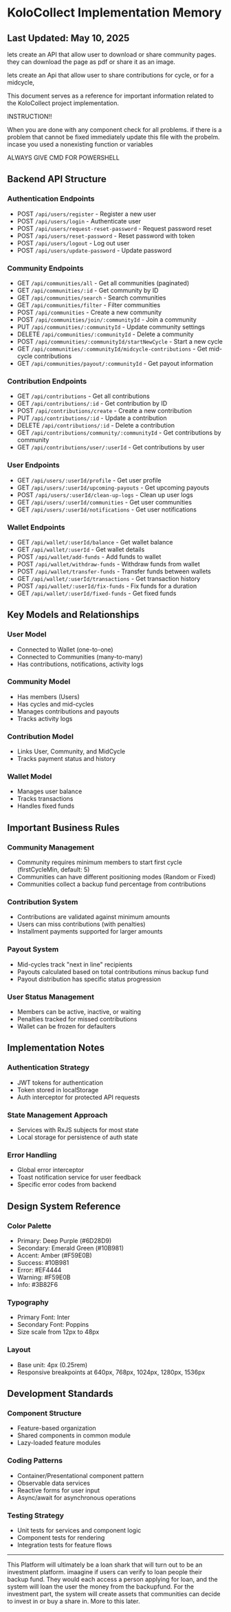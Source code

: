# KoloCollect Implementation Memory

## Last Updated: May 10, 2025

lets create an API that allow user to download or share community pages. they can download the page as pdf or share it as an image.

lets create an Api that allow user to share contributions for cycle, or for a midcycle,

This document serves as a reference for important information related to the KoloCollect project implementation.

INSTRUCTION!!

When you are done with any component check for all problems.
 if there is a problem that cannot be fixed immediately update this file with the probelm.  
 incase you used a nonexisting function or variables

 ALWAYS GIVE CMD FOR POWERSHELL

## Backend API Structure

### Authentication Endpoints

- POST `/api/users/register` - Register a new user
- POST `/api/users/login` - Authenticate user
- POST `/api/users/request-reset-password` - Request password reset
- POST `/api/users/reset-password` - Reset password with token
- POST `/api/users/logout` - Log out user
- POST `/api/users/update-password` - Update password

### Community Endpoints

- GET `/api/communities/all` - Get all communities (paginated)
- GET `/api/communities/:id` - Get community by ID
- GET `/api/communities/search` - Search communities
- GET `/api/communities/filter` - Filter communities
- POST `/api/communities` - Create a new community
- POST `/api/communities/join/:communityId` - Join a community
- PUT `/api/communities/:communityId` - Update community settings
- DELETE `/api/communities/:communityId` - Delete a community
- POST `/api/communities/:communityId/startNewCycle` - Start a new cycle
- GET `/api/communities/:communityId/midcycle-contributions` - Get mid-cycle contributions
- GET `/api/communities/payout/:communityId` - Get payout information

### Contribution Endpoints

- GET `/api/contributions` - Get all contributions
- GET `/api/contributions/:id` - Get contribution by ID
- POST `/api/contributions/create` - Create a new contribution
- PUT `/api/contributions/:id` - Update a contribution
- DELETE `/api/contributions/:id` - Delete a contribution
- GET `/api/contributions/community/:communityId` - Get contributions by community
- GET `/api/contributions/user/:userId` - Get contributions by user

### User Endpoints

- GET `/api/users/:userId/profile` - Get user profile
- GET `/api/users/:userId/upcoming-payouts` - Get upcoming payouts
- POST `/api/users/:userId/clean-up-logs` - Clean up user logs
- GET `/api/users/:userId/communities` - Get user communities
- GET `/api/users/:userId/notifications` - Get user notifications

### Wallet Endpoints

- GET `/api/wallet/:userId/balance` - Get wallet balance
- GET `/api/wallet/:userId` - Get wallet details
- POST `/api/wallet/add-funds` - Add funds to wallet
- POST `/api/wallet/withdraw-funds` - Withdraw funds from wallet
- POST `/api/wallet/transfer-funds` - Transfer funds between wallets
- GET `/api/wallet/:userId/transactions` - Get transaction history
- POST `/api/wallet/:userId/fix-funds` - Fix funds for a duration
- GET `/api/wallet/:userId/fixed-funds` - Get fixed funds

## Key Models and Relationships

### User Model

- Connected to Wallet (one-to-one)
- Connected to Communities (many-to-many)
- Has contributions, notifications, activity logs

### Community Model

- Has members (Users)
- Has cycles and mid-cycles
- Manages contributions and payouts
- Tracks activity logs

### Contribution Model

- Links User, Community, and MidCycle
- Tracks payment status and history

### Wallet Model

- Manages user balance
- Tracks transactions
- Handles fixed funds

## Important Business Rules

### Community Management

- Community requires minimum members to start first cycle (firstCycleMin, default: 5)
- Communities can have different positioning modes (Random or Fixed)
- Communities collect a backup fund percentage from contributions

### Contribution System

- Contributions are validated against minimum amounts
- Users can miss contributions (with penalties)
- Installment payments supported for larger amounts

### Payout System

- Mid-cycles track "next in line" recipients
- Payouts calculated based on total contributions minus backup fund
- Payout distribution has specific status progression

### User Status Management

- Members can be active, inactive, or waiting
- Penalties tracked for missed contributions
- Wallet can be frozen for defaulters

## Implementation Notes

### Authentication Strategy

- JWT tokens for authentication
- Token stored in localStorage
- Auth interceptor for protected API requests

### State Management Approach

- Services with RxJS subjects for most state
- Local storage for persistence of auth state

### Error Handling

- Global error interceptor
- Toast notification service for user feedback
- Specific error codes from backend

## Design System Reference

### Color Palette

- Primary: Deep Purple (#6D28D9)
- Secondary: Emerald Green (#10B981)
- Accent: Amber (#F59E0B)
- Success: #10B981
- Error: #EF4444
- Warning: #F59E0B
- Info: #3B82F6

### Typography

- Primary Font: Inter
- Secondary Font: Poppins
- Size scale from 12px to 48px

### Layout

- Base unit: 4px (0.25rem)
- Responsive breakpoints at 640px, 768px, 1024px, 1280px, 1536px

## Development Standards

### Component Structure

- Feature-based organization
- Shared components in common module
- Lazy-loaded feature modules

### Coding Patterns

- Container/Presentational component pattern
- Observable data services
- Reactive forms for user input
- Async/await for asynchronous operations

### Testing Strategy

- Unit tests for services and component logic
- Component tests for rendering
- Integration tests for feature flows

_______________________________________________________

This Platform will ultimately be a loan shark that will turn out to be an investment platform.
imaagine if users can verify to loan people their backup fund.
They would each access a person applying for loan, and the system will loan the user the money from the backupfund.
For the investment part, the system will create assets that communities can decide to invest in or buy a share in.
More to this later.
